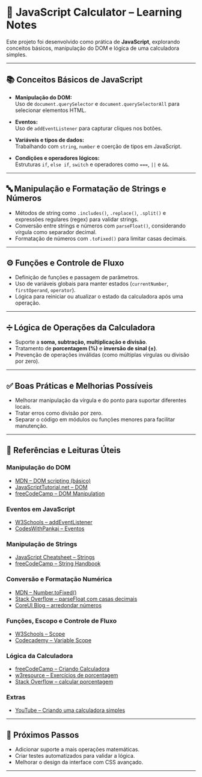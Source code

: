 # 🧮 JavaScript Calculator – Learning Notes

Este projeto foi desenvolvido como prática de **JavaScript**, explorando conceitos básicos, manipulação do DOM e lógica de uma calculadora simples.

---

## 📚 Conceitos Básicos de JavaScript

- **Manipulação do DOM:**  
  Uso de `document.querySelector` e `document.querySelectorAll` para selecionar elementos HTML.
  
- **Eventos:**  
  Uso de `addEventListener` para capturar cliques nos botões.

- **Variáveis e tipos de dados:**  
  Trabalhando com `string`, `number` e coerção de tipos em JavaScript.

- **Condições e operadores lógicos:**  
  Estruturas `if`, `else if`, `switch` e operadores como `===`, `||` e `&&`.

---

## 🔤 Manipulação e Formatação de Strings e Números

- Métodos de string como `.includes()`, `.replace()`, `.split()` e expressões regulares (regex) para validar strings.  
- Conversão entre strings e números com `parseFloat()`, considerando vírgula como separador decimal.  
- Formatação de números com `.toFixed()` para limitar casas decimais.  

---

## ⚙️ Funções e Controle de Fluxo

- Definição de funções e passagem de parâmetros.  
- Uso de variáveis globais para manter estados (`currentNumber`, `firstOperand`, `operator`).  
- Lógica para reiniciar ou atualizar o estado da calculadora após uma operação.  

---

## ➗ Lógica de Operações da Calculadora

- Suporte a **soma, subtração, multiplicação e divisão**.  
- Tratamento de **porcentagem (%)** e **inversão de sinal (±)**.  
- Prevenção de operações inválidas (como múltiplas vírgulas ou divisão por zero).  

---

## ✅ Boas Práticas e Melhorias Possíveis

- Melhorar manipulação da vírgula e do ponto para suportar diferentes locais.  
- Tratar erros como divisão por zero.  
- Separar o código em módulos ou funções menores para facilitar manutenção. 

---

## 🔗 Referências e Leituras Úteis

### Manipulação do DOM
- [MDN – DOM scripting (básico)](https://developer.mozilla.org/en-US/docs/Learn_web_development/Core/Scripting/DOM_scripting)  
- [JavaScriptTutorial.net – DOM](https://www.javascripttutorial.net/javascript-dom/)  
- [freeCodeCamp – DOM Manipulation](https://www.freecodecamp.org/news/dom-manipulation-in-javascript/)  

### Eventos em JavaScript
- [W3Schools – addEventListener](https://www.w3schools.com/js/js_htmldom_eventlistener.asp)  
- [CodesWithPankaj – Eventos](https://codeswithpankaj.com/javascript-events-tutorial-for-beginners-learn-with-examples/)  

### Manipulação de Strings
- [JavaScript Cheatsheet – Strings](https://www.javascriptcheatsheet.org/cheatsheet/manipulating-strings)  
- [freeCodeCamp – String Handbook](https://www.freecodecamp.org/news/javascript-string-handbook/)  

### Conversão e Formatação Numérica
- [MDN – Number.toFixed()](https://developer.mozilla.org/en-US/docs/Web/JavaScript/Reference/Global_Objects/Number/toFixed)  
- [Stack Overflow – parseFloat com casas decimais](https://stackoverflow.com/questions/4435170/how-to-parse-float-with-two-decimal-places-in-javascript)  
- [CoreUI Blog – arredondar números](https://coreui.io/blog/how-to-round-a-number-to-two-decimal-places-in-javascript/)  

### Funções, Escopo e Controle de Fluxo
- [W3Schools – Scope](https://www.w3schools.com/js/js_scope.asp)  
- [Codecademy – Variable Scope](https://www.codecademy.com/resources/docs/javascript/variable-scope)  

### Lógica da Calculadora
- [freeCodeCamp – Criando Calculadora](https://www.freecodecamp.org/news/how-to-build-an-html-calculator-app-from-scratch-using-javascript-4454b8714b98/)  
- [w3resource – Exercícios de porcentagem](https://www.w3resource.com/javascript-exercises/javascript-math-exercise-32.php)  
- [Stack Overflow – calcular porcentagem](https://stackoverflow.com/questions/30922008/calculate-percentage-javascript)  

### Extras
- [YouTube – Criando uma calculadora simples](https://www.youtube.com/watch?v=FbpwGnKSkJU&ab_channel=WillDev)  

---

## 🚀 Próximos Passos

- Adicionar suporte a mais operações matemáticas.  
- Criar testes automatizados para validar a lógica.  
- Melhorar o design da interface com CSS avançado.  

---
